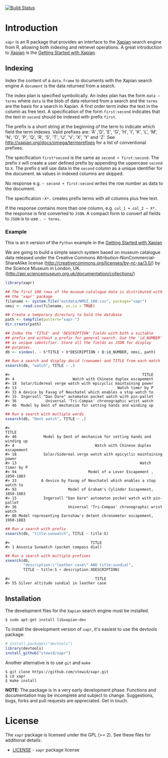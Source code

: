 [![Build Status](https://travis-ci.org/stewid/xapr.png)](https://travis-ci.org/stewid/xapr)

# Introduction

`xapr` is an R package that provides an interface to the
[Xapian](http://xapian.org/) search engine from R, allowing both
indexing and retrievel operations. A great introduction to
[Xapian](http://xapian.org/) is the
[Getting Started with Xapian](http://getting-started-with-xapian.readthedocs.org/en/latest/).

## Indexing

Index the content of a `data.frame` to documents with the Xapian
search engine A `document` is the data returned from a search.

The index plan is specified symbolically. An index plan has the form
`data ~ terms` where `data` is the blob of data returned from a search
and the `terms` are the basis for a search in Xapian. A first order
term index the text in the column as free text. A specification of the
form `first:second` indicates that the text in `second` should be
indexed with prefix `first`.

The prefix is a short string at the beginning of the term to indicate
which field the term indexes. Valid prefixes are: 'A' ,'D', 'E', 'G',
'H', 'I', 'K', 'L', 'M', 'N', 'O', 'P', 'Q', 'R', 'S', 'T', 'U', 'V',
'X', 'Y' and 'Z'. See http://xapian.org/docs/omega/termprefixes for a
list of conventional prefixes.

The specification `first*second` is the same as `second +
first:second`. The prefix `X` will create a user defined prefix by
appending the uppercase `second` to `X`. The prefix `Q` will use data
in the `second` column as a unique identifier for the document. `NA`
values in indexed columns are skipped.

No response e.g. `~ second + first:second` writes the row number as
data to the document.

The specification `~X*.` creates prefix terms with all columns plus
free text.

If the response contains more than one column, e.g. `col_1 + col_2 ~
X*.` the response is first converted to `JSON`. A compact form to
convert all fields to `JSON` is to use `. ~ terms`.

### Example

This is an `R` version of the `Python` example in the
[Getting Started with Xapian](http://getting-started-with-xapian.readthedocs.org/en/latest/practical_example/index.html)

We are going to build a simple search system based on museum catalogue
data released under the Creative Commons Attribution-NonCommercial-
ShareAlike license (http://creativecommons.org/licenses/by-nc-sa/3.0/)
by the Science Museum in London, UK.
(http://api.sciencemuseum.org.uk/documentation/collections/)


```r
library(xapr)

## The first 100 rows of the museum catalogue data is distributed with
## the 'xapr' package
filename <- system.file("extdata/NMSI_100.csv", package="xapr")
nmsi <- read.csv(filename, as.is = TRUE)

## Create a temporary directory to hold the database
path <- tempfile(pattern="xapr-")
dir.create(path)

## Index the 'TITLE' and 'DESCRIPTION' fields with both a suitable
## prefix and without a prefix for general search. Use the 'id_NUMBER'
## as unique identifier. Store all the fields as JSON for display
## purposes.
db <- xindex(. ~ S*TITLE + X*DESCRIPTION + Q:id_NUMBER, nmsi, path)

## Run a search and display docid (rowname) and TITLE from each match
xsearch(db, "watch", TITLE ~ .)
```

```
#>                                                           TITLE
#> 4                          Watch with Chinese duplex escapement
#> 18  Solar/Sidereal verge watch with epicyclic maintaining power
#> 13                                             Watch timer by P
#> 33 A device by Favag of Neuchatel which enables a stop watch to
#> 15  Ingersoll "Dan Dare" automaton pocket watch with pin-pallet
#> 36             Universal 'Tri-Compax' chronographic wrist watch
#> 46  Model by Dent of mechanism for setting hands and winding up
```

```r
## Run a search with multiple words
xsearch(db, "Dent watch", TITLE ~ .)
```

```
#>                                                                     TITLE
#> 46            Model by Dent of mechanism for setting hands and winding up
#> 4                                    Watch with Chinese duplex escapement
#> 18            Solar/Sidereal verge watch with epicyclic maintaining power
#> 13                                                       Watch timer by P
#> 94                                Model of a Lever Escapement , 1850-1883
#> 33           A device by Favag of Neuchatel which enables a stop watch to
#> 93                       Model of Graham's Cylinder Escapement, 1850-1883
#> 15            Ingersoll "Dan Dare" automaton pocket watch with pin-pallet
#> 36                       Universal 'Tri-Compax' chronographic wrist watch
#> 86 Model representing Earnshaw's detent chronometer escapement, 1950-1883
```

```r
## Run a search with prefix
xsearch(db, "title:sunwatch", TITLE ~ title:S)
```

```
#>                                    TITLE
#> 1 Ansonia Sunwatch (pocket compass dial)
```

```r
## Run a search with multiple prefixes
xsearch(db,
        "description:\"leather case\" AND title:sundial",
        TITLE ~ title:S + description:XDESCRIPTION)
```

```
#>                                      TITLE
#> 55 Silver altitude sundial in leather case
```

## Installation

The development files for the `Xapian` search engine must be
installed.

```
$ sudo apt-get install libxapian-dev
```

To install the development version of `xapr`, it's easiest to use the
devtools package:


```r
# install.packages("devtools")
library(devtools)
install_github("stewid/xapr")
```

Another alternative is to use `git` and `make`

```
$ git clone https://github.com/stewid/xapr.git
$ cd xapr
$ make install
```

**NOTE:** The package is in a very early development phase. Functions
and documentation may be incomplete and subject to
change. Suggestions, bugs, forks and pull requests are
appreciated. Get in touch.

# License

The `xapr` package is licensed under the GPL (>= 2). See these files
for additional details:

- [LICENSE](LICENSE)     - `xapr` package license
